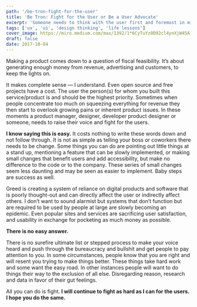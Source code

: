 ```yaml
---
path: '/be-tron-fight-for-the-user'
title: 'Be Tron: Fight for the User or Be a User Advocate'
excerpt: 'Someone needs to think with the user first and foremost in mind, make that person you.'
tags: ['ux', 'ui', 'design thinking', 'life lessons']
cover_image: https://miro.medium.com/max/1392/1*6CyTuYz0D92cl4ynXjW45A.jpeg
draft: false
date: 2017-10-04
---
```


Making a product comes down to a question of fiscal feasibility. It’s about generating enough money from revenue, advertising and customers, to keep the lights on.

It makes complete sense — I understand. Even open source and free projects have a cost. The user the person(s) for whom you built this service/product is and should be the highest priority. Sometimes when people concentrate too much on squeezing everything for revenue they then start to overlook growing pains or inherent product issues. In these moments a product manager, designer, developer product designer or someone, needs to raise their voice and fight for the users.

**I know saying this is easy.** It costs nothing to write these words down and not follow through. It is not as simple as telling your boss or coworkers there needs to be change. Some things you can do are pointing out little things at a stand up, mentioning a feature that can be slowly implemented, or making small changes that benefit users and add accessibility, but make no difference to the code or to the company. These series of small changes seem less daunting and may be seen as easier to implement. Baby steps are success as well.

Greed is creating a system of reliance on digital products and software that is poorly thought-out and can directly affect the user or indirectly affect others. I don’t want to sound alarmist but systems that don’t function but are required to be used by people at large are slowly becoming an epidemic. Even popular sites and services are sacrificing user satisfaction, and usability in exchange for pocketing as much money as possible.

**There is no easy answer.**

There is no surefire ultimate list or stepped process to make your voice heard and push through the bureaucracy and bullshit and get people to pay attention to you. In some circumstances, people know that you are right and will resent you trying to make things better. These things take hard work and some want the easy road. In other instances people will want to do things their way to the exclusion of all else. Disregarding reason, research and data in favor of their gut feelings.

All you can do is fight. **I will continue to fight as hard as I can for the users. I hope you do the same.**